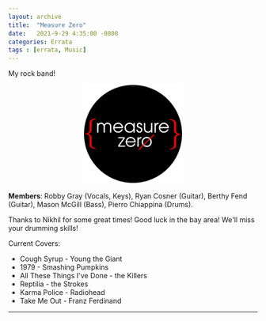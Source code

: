 ```yaml
---
layout: archive
title:  "Measure Zero"
date:   2021-9-29 4:35:00 -0800
categories: Errata
tags : [errata, Music]
---
```


My rock band!

<!-- # Measure Zero  -->
<p style="text-align:center;">
<img src="/assets/images/measureZeroLogo.png" alt="Measure Zero Logo" width=200px /> 
</p>

<!-- {: .text-center} -->

**Members**: Robby Gray (Vocals, Keys), Ryan Cosner (Guitar), Berthy Fend (Guitar), Mason McGill (Bass), Pierro Chiappina (Drums). 

Thanks to Nikhil for some great times! Good luck in the bay area! We'll miss your drumming skills!

Current Covers: 
* Cough Syrup - Young the Giant
* 1979 - Smashing Pumpkins
* All These Things I've Done - the Killers
* Reptilia - the Strokes
* Karma Police - Radiohead
* Take Me Out - Franz Ferdinand


<hr>

<!-- ---
--- -->
<!-- 
# Soul on Tap

<img src="https://scontent-lax3-1.xx.fbcdn.net/v/t31.18172-8/11022533_778412808909105_1497830248352829820_o.jpg?_nc_cat=102&ccb=1-5&_nc_sid=174925&_nc_ohc=Kt7Q3fivDwcAX_ZVuIP&_nc_ht=scontent-lax3-1.xx&oh=00_AT8fbX7So_rrev8NxMoG784GvWhuPvQvJWHx8VqdOAAutQ&oe=61F44BF5" alt="Soul on Tap Logo" width=100/>

**Members:** Jane Fishman (Vocals), John Sullivan (Keys), Clayton Caravaggio (Drums), Noah Viklund (Guitar), Matthew Kennedy (Alto), Joe West (Trumpet), Ryan Cosner (Trombone).  -->
